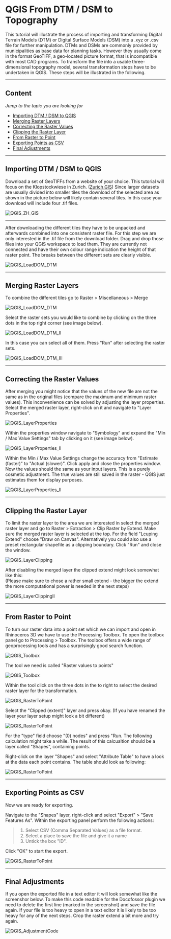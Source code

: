# QGIS From DTM / DSM to Topography

This tutorial will illustrate the process of importing and transforming Digital Terrain Models (DTM) or Digital Surface Models (DSM) into a .xyz or .csv file for further manipulation.
DTMs and DSMs are commonly provided by municipalities as base data for planning tasks. However they usually come in the format GeoTIFF, a geo-located picture format, that is incompatible with most CAD programs. To transform the file into a usable three-dimensional topography model, several transformation steps have to be undertaken in QGIS. These steps will be illustrated in the following. 

---

## Content
*Jump to the topic you are looking for*

- [Importing DTM / DSM to QGIS](#Importing-DTM-/-DSM-to-QGIS)
- [Merging Raster Layers](#Merging-Raster-Layers)
- [Correcting the Raster Values](#Correcting-the-Raster-Values)
- [Clipping the Raster Layer](#Clipping-the-Raster-Layer)
- [From Raster to Point](#From-Raster-to-Point)
- [Exporting Points as CSV](#Exporting-Points-as-CSV)
- [Final Adjustments](#Final-Adjustments)

---

## Importing DTM / DSM to QGIS  

Download a set of GeoTIFFs from a website of your choice. This tutorial will focus on the Klopstockwiese in Zurich. ([Zurich GIS](https://maps.zh.ch/))
Since larger datasets are usually divided into smaller tiles the download of the selected area as shown in the picture below will likely contain several tiles. In this case your download will include four .tif files.


![QGIS_ZH_GIS](/doc/QGIS_ZH_GIS.jpg)

---

After downloading the different tiles they have to be unpacked and afterwards combined into one consistent raster file. For this step we are only interested in the .tif file from the download folder. Drag and drop those files into your QGIS workspace to load them. They are currently not connected and have their own colour range indication the height of that raster point. The breaks between the different sets are clearly visible.

![QGIS_LoadDOM_DTM](/doc/QGIS_LoadDOM_DTM.jpg)

---
## Merging Raster Layers  

To combine the different tiles go to Raster > Miscellaneous > Merge

![QGIS_LoadDOM_DTM](/doc/QGIS_CombineDOM_DTM.jpg)

Select the raster sets you would like to combine by clicking on the three dots in the top right corner (see image below). 

![QGIS_LoadDOM_DTM_II](/doc/QGIS_CombineIIDOM_DTM_I.jpg)

In this case you can select all of them. Press "Run" after selecting the raster sets.

![QGIS_LoadDOM_DTM_III](/doc/QGIS_CombineIIIDOM_DTM_I.jpg)

---

## Correcting the Raster Values

After merging you might notice that the values of the new file are not the same as in the original files (compare the maximum and minimum raster values). This inconvenience can be solved by adjusting the layer properties. Select the merged raster layer, right-click on it and navigate to "Layer Properties".

![QGIS_LayerProperties](/doc/QGIS_LayerProperties.jpg)

Within the properties window navigate to "Symbology" and expand the "Min / Max Value Settings" tab by clicking on it (see image below).

![QGIS_LayerProperties_II](/doc/QGIS_LayerPropertiesII.jpg)

Within the Min / Max Value Settings change the accuracy from "Estimate (faster)" to "Actual (slower)". Click apply and close the properties window. Now the values should the same as your input layers. This is a purely cosmetic adjustment. The true values are still saved in the raster - QGIS just estimates them for display purposes.

![QGIS_LayerProperties_II](/doc/QGIS_LayerPropertiesIII.jpg)

---

## Clipping the Raster Layer

To limit the raster layer to the area we are interested in select the merged raster layer and go to Raster > Extraction > Clip Raster by Extend. Make sure the merged raster layer is selected at the top. For the field "Lcuping Extend" choose "Draw on Canvas". Alternatively you could also use a preset rectangular shapefile as a clipping boundary. Click "Run" and close the window. 


![QGIS_LayerClipping](/doc/QGIS_ClippingLayer.jpg)

After disabling the merged layer the clipped extend might look somewhat like this:  
(Please make sure to chose a rather small extend - the bigger the extend the more computational power is needed in the next steps)

![QGIS_LayerClippingII](/doc/QGIS_ClippingLayerII_I.jpg)

---

## From Raster to Point

To turn our raster data into a point set which we can import and open in Rhinoceros 3D we have to use the Processing Toolbox. To open the toolbox panel go to Processing > Toolbox. The toolbox offers a wide range of geoprocessing tools and has a surprisingly good search function.

![QGIS_Toolbox](/doc/QGIS_Toolbox.jpg)

The tool we need is called "Raster values to points"

![QGIS_Toolbox](/doc/QGIS_ToolboxII.jpg)

Within the tool click on the three dots in the to right to select the desired raster layer for the transformation.

![QGIS_RasterToPoint](/doc/QGIS_RasterToPoint.jpg)

Select the "Clipped (extent)" layer and press okay. (If you have renamed the layer your layer setup might look a bit different)

![QGIS_RasterToPoint](/doc/QGIS_RasterToPointII.jpg)

For the "type" field choose "(0) nodes" and press "Run. The following calculation might take a while. The result of this calcualtion should be a layer called "Shapes", containing points.  

Right-click on the layer "Shapes" and select "Attribute Table" to have a look at the data each point contains. The table should look as following:

![QGIS_RasterToPoint](/doc/QGIS_RasterToPointIII.jpg)

---

## Exporting Points as CSV

Now we are ready for exporting.  

Navigate to the "Shapes" layer, right-click and select "Export" > "Save Features As". Within the exporting panel perform the following actions:

>1. Select CSV (Comma Separated Values) as a file format.
>2. Select a place to save the file and give it a name
>3. Untick the box "ID".

Click "OK" to start the export.

![QGIS_RasterToPoint](/doc/QGIS_RasterToPointIIII.jpg)

---

## Final Adjustments

If you open the exported file in a text editor it will look somewhat like the screenshor below. To make this code readable for the Docofossor plugin we need to delete the first line (marked in the screenshot) and save the file again. If your file is too heavy to open in a text editor it is likely to be too heavy for any of the next steps. Crop the raster extend a bit more and try again.

![QGIS_AdjustmentCode](/doc/QGIS_AdjustmentCode.jpg)
